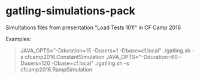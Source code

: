 # gatling-simulations-pack
Simultations files from presentation "Load Tests 101!" in CF Camp 2016

Examples:
> JAVA_OPTS="-Dduration=15 -Dusers=1 -Dbase=cf.local" ./gatling.sh -s cfcamp2016.ConstantSimulation
> JAVA_OPTS="-Dduration=60 -Dusers=120 -Dbase=cf.local" ./gatling.sh -s cfcamp2016.RampSimulation
